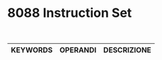 # 8088 Instruction Set

<br>

| KEYWORDS      | OPERANDI               | DESCRIZIONE                                                                                           |
|---------------|------------------------|-------------------------------------------------------------------------------------------------------|
